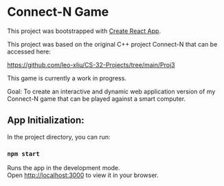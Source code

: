 # Connect-N Game 

This project was bootstrapped with [Create React App](https://github.com/facebook/create-react-app).

This project was based on the original C++ project Connect-N that can be accessed here: 

https://github.com/leo-xliu/CS-32-Projects/tree/main/Proj3

This game is currently a work in progress.

Goal: To create an interactive and dynamic web application version of my Connect-N game that can be played against a smart computer. 

## App Initialization: 

In the project directory, you can run:

### `npm start`

Runs the app in the development mode.\
Open [http://localhost:3000](http://localhost:3000) to view it in your browser.


